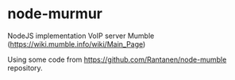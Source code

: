 # node-murmur

NodeJS implementation VoIP server Mumble (https://wiki.mumble.info/wiki/Main_Page)


Using some code from https://github.com/Rantanen/node-mumble repository.
